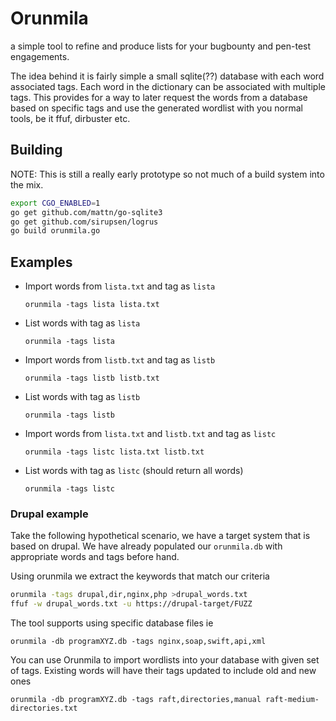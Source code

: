 # Orunmila
a simple tool to refine and produce lists for your bugbounty and pen-test engagements.

The idea behind it is fairly simple a small sqlite(??) database with each word associated tags. Each word in the dictionary can be associated with multiple tags.
This provides for a way to later request the words from a database based on specific tags and use the generated wordlist with you normal tools, be it ffuf, dirbuster etc.


## Building
NOTE: This is still a really early prototype so not much of a build system into the mix.

```sh
export CGO_ENABLED=1
go get github.com/mattn/go-sqlite3
go get github.com/sirupsen/logrus
go build orunmila.go
```


## Examples
* Import words from `lista.txt` and tag as `lista`
  ```
  orunmila -tags lista lista.txt
  ```

* List words with tag as `lista`
  ```
  orunmila -tags lista
  ```

* Import words from `listb.txt` and tag as `listb`
  ```
  orunmila -tags listb listb.txt
  ```

* List words with tag as `listb`
  ```
  orunmila -tags listb
  ```

* Import words from `lista.txt` and `listb.txt` and tag as `listc`
  ```
  orunmila -tags listc lista.txt listb.txt
  ```

* List words with tag as `listc` (should return all words)
  ```
  orunmila -tags listc
  ```

### Drupal example
Take the following hypothetical scenario, we have a target system that is based on drupal. We have already populated our `orunmila.db` with appropriate words and tags before hand.

Using orunmila we extract the keywords that match our criteria
```sh
orunmila -tags drupal,dir,nginx,php >drupal_words.txt
ffuf -w drupal_words.txt -u https://drupal-target/FUZZ
```

The tool supports using specific database files ie
```
orunmila -db programXYZ.db -tags nginx,soap,swift,api,xml
```

You can use Orunmila to import wordlists into your database with given set of tags. Existing words will have their tags updated to include old and new ones
```
orunmila -db programXYZ.db -tags raft,directories,manual raft-medium-directories.txt
```
